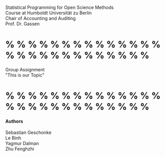 Statistical Programming for Open Science Methods  
Course at Humboldt Universität zu Berlin  
Chair of Accounting and Auditing  
Prof. Dr. Gassen  


# % % % % % % % % % % % % % % % % % % % % % % % % % % %
Group Assignment  
"This is our Topic"  


# % % % % % % % % % % % % % % % % % % % % % % % % % % %
#### Authors ####  
Sebastian Geschonke  
Le Binh  
Yagmur Dalman  
Zhu Fenghzhi  


